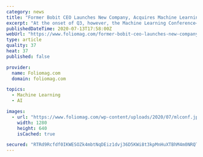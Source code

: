 ```yaml
---
category: news
title: "Former Bobit CEO Launches New Company, Acquires Machine Learning Conference"
excerpt: "At the onset of Q3, however, the Machine Learning Conference—an eight-year-old events series which attracts hundreds of attendees to its semi-annual shows in New York and San Francisco, among other locales—says it’s successfully been sold after eight ..."
publishedDateTime: 2020-07-13T17:58:00Z
webUrl: "https://www.foliomag.com/former-bobit-ceo-launches-new-company-acquires-machine-learning-conference/"
type: article
quality: 37
heat: 37
published: false

provider:
  name: Foliomag.com
  domain: foliomag.com

topics:
  - Machine Learning
  - AI

images:
  - url: "https://www.foliomag.com/wp-content/uploads/2020/07/mlconf.jpg"
    width: 1280
    height: 640
    isCached: true

secured: "RTRd9Rcfdf0IKWESOZk4mbtNqDEiz1dvj36D5KWi8t3kpMnHuXTBhM4m0NRQTBX612AAnPGqy7MLCixho/4rk92pZtAQNbeLXXhwN7oGPATVot4sGX05KVVt/2p5K88WZmTMJj4T6Z/RMnIi2YvPUbVgVK8h+an61gkZCHoxhsc++R6gK7LpNnzxWr9GJLuq2EfWheWTliZj0RgIAFhEn6u9iZu/q6vmuMlHMKXNiWHgVL0IuoWJpSgwT8Ym5aTLLBWlcN7sLrC92/i5974XF6Utipaeaa9uY2SilkkW8aoia9NdajLqfNpU2rJuuq/KZswlAzLYDObp4oVbGRhdQw==;dSJ3IAIB3Yf+BbleXwBODA=="
---
```


